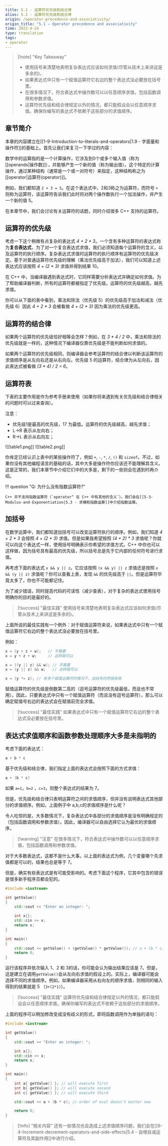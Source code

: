 ```yaml
---
title: 5.1 - 运算符优先级和结合律
alias: 5.1 - 运算符优先级和结合律
origin: /operator-precedence-and-associativity/
origin_title: "5.1 — Operator precedence and associativity"
time: 2022-4-24
type: translation
tags:
- operator
---
```


> [!note] "Key Takeaway"
> - 使用括号来清楚地表明复杂表达式应该如何求值(尽管从技术上来讲这是多余的)。
> - 如果表达式中只有一个赋值运算符它右边的整个表达式没必要放在括号里。
> - 在很多情况下，符合表达式中操作数可以以任意顺序求值，包括函数调用和参数求值。
> - 运算符优先级和结合律规定以外的情况，都只能假设会以任意顺序求值。确保你编写的表达式不依赖于这些部分的求值顺序。

## 章节简介

本章的内容建立在[[1-9-Introduction-to-literals-and-operators|1.9 - 字面量和操作符]]的基础上。首先让我们来复习一下学过的内容：

数学中的运算指的是一个计算操作，它涉及到0个或多个输入值（称为[[operands|操作数]]），并能够产生一个新的值（称为输出值）。这个特定的计算操作，通过某种结构（通常是一个或一对符号）来指定，这种结构称之为[[operator|运算符(operator)]]。

例如，我们都知道 `2 + 3 = 5`。在这个表达式中，2和3称之为运算符，而符号 `+` 则称为运算符，该运算符告诉我们此时将对两个操作数执行一个加法操作，并产生一个新的值 5。

在本章节中，我们会讨论有关运算符的话题，同时介绍很多 C++ 支持的运算符。

## 运算符的优先级

考虑一下这个稍微有点复杂的表达式 _4 + 2 * 3_。一个含有多种运算符的表达式称为**复合表达式**，为了对一个复合表达式求值，我们必须知道每个运算符的含义，以及运算符的执行顺序。复杂表达式求值时运算符的执行顺序有运算符的优先级决定。基于对普通运算符优先级的理解（乘法优先级高于加法），我们可以知道上述表达式应该按照 _4 + (2 * 3)_ 求值并得到结果 10。

在 C++ 中，当编译器遇到表达式时，它同样需要分析表达式并确定如何求值。为了帮助编译器判断，所有的运算符都被指定了优先级。运算符的优先级越高，越先求值。

你可以从下面的表中看到，乘法和除法（优先级 5）的优先级高于加法和减法（优先级 6）因此 _4 + 2 * 3_ 会被看做 _4 + (2 * 3)_ 因为乘法的优先级更高。

## 运算符的结合律

如果两个运算符的优先级恰好相等会怎样？例如，在 _3 * 4 / 2_ 中，乘法和除法的优先级就是一样的，这种情况下编译器仅靠优先级是不能判断如何求值的。

如果两个运算符的优先级相同，则编译器会参考运算符的结合律以判断该运算符的求值顺序是从左向右还是从右向左。优先级 5 的运算符，结合律为从左向右，因此表达式被看做 _(3 * 4) / 2 = 6_。

## 运算符表

下表的主要作用是作为参考手册来使用（如果你将来遇到有关优先级和结合律相关的问题时可以过来查询）。

注意：

-   优先级1是最高的优先级，17 为最低。运算符的优先级越高，越先求值；
-   L->R 表示从左向右；
-   R->L 表示从右向左；

![[table1.png]]
![[table2.png]]


你肯定已经认识上表中的某些操作符了，例如 `+`, `-`, `*`, `/`, `()` 和 `sizeof`。不过，如果你没有其他编程语言的基础的话，其中大多是操作符你应该还不能理解其含义。这是正常的，我们本章节中介绍它们中的大多是，剩下的一些则会在遇到时再介绍。

!!! question "Q: 为什么没有指数运算符?"

	C++ 并不支持指数运算符（`operator^ 在 C++ 中有其他的含义`）。我们会在[[5-3-Modulus-and-Exponentiation|5.3 - 求模和指数运算]]中介绍指数运算。
	

## 加括号

在数学运算中，我们都知道加括号可以改变运算符执行的顺序。例如，我们知道 _4 + 2 * 3_ 会按照 _4 + (2 * 3)_ 求值。但是如果我希望按照 _(4 + 2) * 3_ 求值呢？你就可以向这个表达式一样，使用括号明确表示你希望的求值方式。C++ 中你也可以这样做，因为括号具有最高的优先级，所以括号总是先于它内部的任何符号进行求值。

再考虑下面的表达式 `x && y || z`。它应该按照 `(x && y) || z` 求值还是按照  `x && (y || z)` 求值呢？你可以查看上表，发现 `&&` 的优先级高于 `||`。但是运算符毕竟太多了，你也不可能都记住。

为了减少错误，同时提高代码的可读性（减少查表），对于复杂的表达式使用括号明确你的目的是最好的。

> [!success] "最佳实践"
> 使用括号来清楚地表明复杂表达式应该如何求值(尽管从技术上来讲这是多余的)。

上面所说的最佳实践有一个例外：对于赋值运算符来说，如果表达式中只有一个赋值运算符它右边的整个表达式没必要放在括号里。

例如：

```cpp
x = (y + z + w);   // 不需要
x = y + z + w;     // 这样就可以

x = ((y || z) && w); // 不需要
x = (y || z) && w;   // 这样就可以

x = (y *= z); // 有多个赋值运算符的情况下，加括号仍然很有用
```


赋值运算符的优先级是倒数第二高的（逗号运算符的优先级最低，而且也不常用）。因此，只要表达式中只有一个赋值运算符（而且没有逗号运算符），那么可以确定赋值号右边的表达式会在赋值前完全求值。

> [!success] "最佳实践"
> 如果表达式中只有一个赋值运算符它右边的整个表达式没必要放在括号里。

## 表达式求值顺序和函数参数处理顺序大多是未指明的

考虑下面的表达式：

```cpp
a + b * c
```

基于优先级和结合律，我们指定上面的表达式会按照下面的方式求值：

```cpp
a + (b * c)
```

如果 `a=1`，`b=2` ，`c=3`，则整个表达式的结果为 7。

但是，优先级和结合律只表明运算符之间的求值顺序，但并没有说明表达式其他部分的求值顺序。例如，上面例子中 a,b,c的求值顺序是什么呢？

令人吃惊的是，大多数情况下，复杂表达式中各部分的求值顺序是没有明确规定的（包括函数调用和参数求值）。因此，编译器可以自由选择它认为最优的求值顺序。

> [!warning] "注意"
> 在很多情况下，符合表达式中操作数可以以任意顺序求值，包括函数调用和参数求值。
	
对于大多数表达式，这都不是什么大事。以上面的表达式为例，几个变量哪个先求值都是可以的，结果也总是等于 7。

但是，确实有些表达式是有可能受影响的。考虑下面这个程序，它其中包含的错误是很多新手程序员都会犯的。

```cpp
#include <iostream>

int getValue()
{
    std::cout << "Enter an integer: ";

    int x{};
    std::cin >> x;
    return x;
}

int main()
{
    std::cout << getValue() + (getValue() * getValue()); // a + (b * c)
    return 0;
}
```


运行该程序并依次输入 1、2 和 3的话，你可能会认为输出结果应该是 7。但是，这是建立在调用`getValue()`会从左向右求值的假设上的。实际上，编译器可能会选择不同的求值顺序。例如，如果编译器采用从右向左的顺序求值，则相同的输入得到的结果就是 5 （`3+(2*1)`）。

> [!success] "最佳实践"
> 运算符优先级和结合律规定以外的情况，都只能假设会以任意顺序求值。确保你编写的表达式不依赖于这些部分的求值顺序。
	

上面的程序可以稍加修改变成没有歧义的形式，即将函数调用作为单独的语句：

```cpp
#include <iostream>

int getValue()
{
    std::cout << "Enter an integer: ";

    int x{};
    std::cin >> x;
    return x;
}

int main()
{
    int a{ getValue() }; // will execute first
    int b{ getValue() }; // will execute second
    int c{ getValue() }; // will execute third

    std::cout << a + (b * c); // order of eval doesn't matter now

    return 0;
}
```


> [!info] "相关内容"
> 还有一些情况也会造成上述求值顺序问题，我们会在[[6-4-Increment-decrement-operators-and-side-effects|5.4 - 自增自减运算符及其副作用]]中进行介绍。